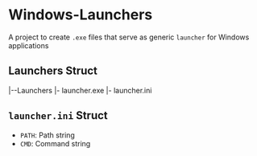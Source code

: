 # Windows-Launchers
 A project to create `.exe` files that serve as generic `launcher` for Windows applications

## Launchers Struct
 |--Launchers
    |- launcher.exe
    |- launcher.ini

## `launcher.ini` Struct
 - `PATH`: Path string
 - `CMD`: Command string